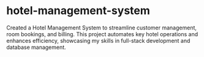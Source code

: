 # hotel-management-system
Created a Hotel Management System to streamline customer management, room bookings, and billing. This project automates key hotel operations and enhances efficiency, showcasing my skills in full-stack development and database management.
